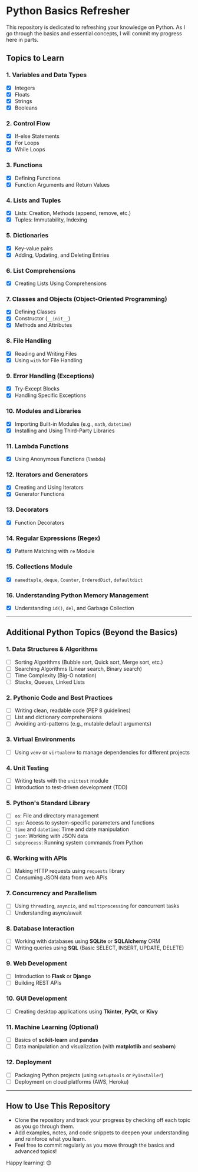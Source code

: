 # Python Basics Refresher

This repository is dedicated to refreshing your knowledge on Python. As I go through the basics and essential concepts, I will commit my progress here in parts.

## Topics to Learn

### 1. **Variables and Data Types**
- [x] Integers
- [x] Floats
- [x] Strings
- [x] Booleans

### 2. **Control Flow**
- [x] If-else Statements
- [x] For Loops
- [x] While Loops

### 3. **Functions**
- [x] Defining Functions
- [x] Function Arguments and Return Values

### 4. **Lists and Tuples**
- [x] Lists: Creation, Methods (append, remove, etc.)
- [x] Tuples: Immutability, Indexing

### 5. **Dictionaries**
- [x] Key-value pairs
- [x] Adding, Updating, and Deleting Entries

### 6. **List Comprehensions**
- [x] Creating Lists Using Comprehensions

### 7. **Classes and Objects (Object-Oriented Programming)**
- [x] Defining Classes
- [x] Constructor (`__init__`)
- [x] Methods and Attributes

### 8. **File Handling**
- [x] Reading and Writing Files
- [x] Using `with` for File Handling

### 9. **Error Handling (Exceptions)**
- [x] Try-Except Blocks
- [x] Handling Specific Exceptions

### 10. **Modules and Libraries**
- [x] Importing Built-in Modules (e.g., `math`, `datetime`)
- [x] Installing and Using Third-Party Libraries

### 11. **Lambda Functions**
- [x] Using Anonymous Functions (`lambda`)

### 12. **Iterators and Generators**
- [x] Creating and Using Iterators
- [x] Generator Functions

### 13. **Decorators**
- [x] Function Decorators

### 14. **Regular Expressions (Regex)**
- [x] Pattern Matching with `re` Module

### 15. **Collections Module**
- [x] `namedtuple`, `deque`, `Counter`, `OrderedDict`, `defaultdict`

### 16. **Understanding Python Memory Management**
- [x] Understanding `id()`, `del`, and Garbage Collection

---

## Additional Python Topics (Beyond the Basics)

### 1. **Data Structures & Algorithms**
- [ ] Sorting Algorithms (Bubble sort, Quick sort, Merge sort, etc.)
- [ ] Searching Algorithms (Linear search, Binary search)
- [ ] Time Complexity (Big-O notation)
- [ ] Stacks, Queues, Linked Lists

### 2. **Pythonic Code and Best Practices**
- [ ] Writing clean, readable code (PEP 8 guidelines)
- [ ] List and dictionary comprehensions
- [ ] Avoiding anti-patterns (e.g., mutable default arguments)

### 3. **Virtual Environments**
- [ ] Using `venv` or `virtualenv` to manage dependencies for different projects

### 4. **Unit Testing**
- [ ] Writing tests with the `unittest` module
- [ ] Introduction to test-driven development (TDD)

### 5. **Python's Standard Library**
- [ ] `os`: File and directory management
- [ ] `sys`: Access to system-specific parameters and functions
- [ ] `time` and `datetime`: Time and date manipulation
- [ ] `json`: Working with JSON data
- [ ] `subprocess`: Running system commands from Python

### 6. **Working with APIs**
- [ ] Making HTTP requests using `requests` library
- [ ] Consuming JSON data from web APIs

### 7. **Concurrency and Parallelism**
- [ ] Using `threading`, `asyncio`, and `multiprocessing` for concurrent tasks
- [ ] Understanding async/await

### 8. **Database Interaction**
- [ ] Working with databases using **SQLite** or **SQLAlchemy** ORM
- [ ] Writing queries using **SQL** (Basic SELECT, INSERT, UPDATE, DELETE)

### 9. **Web Development**
- [ ] Introduction to **Flask** or **Django**
- [ ] Building REST APIs

### 10. **GUI Development**
- [ ] Creating desktop applications using **Tkinter**, **PyQt**, or **Kivy**

### 11. **Machine Learning (Optional)**
- [ ] Basics of **scikit-learn** and **pandas**
- [ ] Data manipulation and visualization (with **matplotlib** and **seaborn**)

### 12. **Deployment**
- [ ] Packaging Python projects (using `setuptools` or `PyInstaller`)
- [ ] Deployment on cloud platforms (AWS, Heroku)

---

## How to Use This Repository
- Clone the repository and track your progress by checking off each topic as you go through them.
- Add examples, notes, and code snippets to deepen your understanding and reinforce what you learn.
- Feel free to commit regularly as you move through the basics and advanced topics!

Happy learning! 😊
